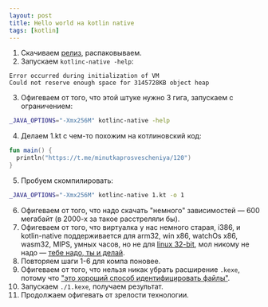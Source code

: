 ```yaml
---
layout: post
title: Hello world на kotlin native
tags: [kotlin]
---
```

1. Скачиваем [релиз](https://github.com/JetBrains/kotlin/releases/latest), распаковываем.
2. Запускаем `kotlinc-native -help`:
```
Error occurred during initialization of VM
Could not reserve enough space for 3145728KB object heap
```
3. Офигеваем от того, что этой штуке нужно 3 гига, запускаем с ограничением:
```bash
_JAVA_OPTIONS="-Xmx256M" kotlinc-native -help
```
4. Делаем 1.kt с чем-то похожим на котлиновский код:
```kotlin
fun main() {
  println("https://t.me/minutkaprosvescheniya/120")
}
```
5. Пробуем скомпилировать:
```bash
_JAVA_OPTIONS="-Xmx256M" kotlinc-native 1.kt -o 1
```
6. Офигеваем от того, что надо скачать "немного" зависимостей — 600 мегабайт (в 2000-х за такое расстреляли бы).
7. Офигеваем от того, что виртуалка у нас немного старая, i386, и kotlin-native поддерживается для arm32, win x86, watchOs x86, wasm32, MIPS, умных часов, но не для [linux 32-bit](https://kotlinlang.org/docs/reference/native-overview.html#target-platforms), мол никому не надо — [тебе надо, ты и делай](https://github.com/JetBrains/kotlin-native/issues/939).
8. Повторяем шаги 1-6 для компа поновее.
9. Офигеваем от того, что нельзя никак убрать расширение `.kexe`, потому что ["это хороший способ идентифицировать файлы"](https://github.com/JetBrains/kotlin-native/issues/967).
10. Запускаем `./1.kexe`, получаем результат.
11. Продолжаем офигевать от зрелости технологии.

